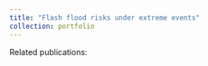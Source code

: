 ```yaml
---
title: "Flash flood risks under extreme events"
collection: portfolio
---
```


Related publications:

